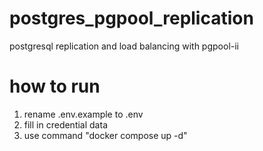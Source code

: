 # postgres_pgpool_replication
postgresql replication and load balancing with pgpool-ii

# how to run
1. rename .env.example to .env
2. fill in credential data
3. use command "docker compose up -d"